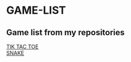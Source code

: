 # GAME-LIST
## Game list from my repositories

[TIK TAC TOE](https://tictactoe-game-rl.netlify.app/)                    
[SNAKE](https://bert0ne.github.io/Retro-Snake-Game/)                    
